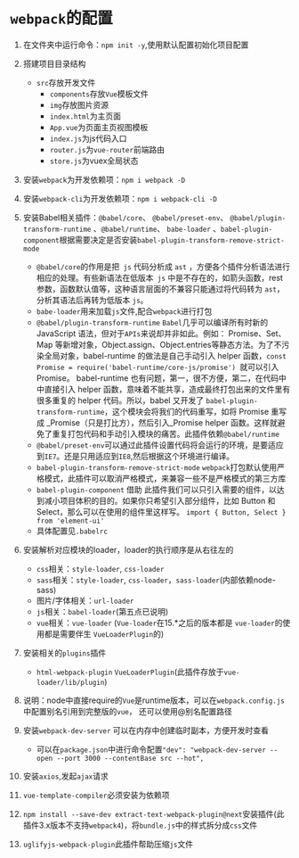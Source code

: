 # `webpack`的配置

1. 在文件夹中运行命令：`npm init -y`,使用默认配置初始化项目配置
2. 搭建项目目录结构
   - `src`存放开发文件
     - `components`存放`Vue`模板文件
     - `img`存放图片资源
     - `index.html`为主页面
     - `App.vue`为页面主页视图模板
     - `index.js`为js代码入口
     - `router.js`为`vue-router`前端路由
     - `store.js`为vuex全局状态
3. 安装`webpack`为开发依赖项：`npm i webpack -D`
4. 安装`webpack-cli`为开发依赖项：`npm i webpack-cli -D`
5. 安装Babel相关插件：`@babel/core`、 `@babel/preset-env`、 `@babel/plugin-transform-runtime`  、`@babel/runtime`、 `babe-loader` 、`babel-plugin-component`根据需要决定是否安装`babel-plugin-transform-remove-strict-mode`
   - `@babel/core`的作用是把` js` 代码分析成 `ast` ，方便各个插件分析语法进行相应的处理。有些新语法在低版本` js` 中是不存在的，如箭头函数，rest 参数，函数默认值等，这种语言层面的不兼容只能通过将代码转为 `ast`，分析其语法后再转为低版本 `js`。
   - `babe-loader`用来加载`js`文件,配合`webpack`进行打包
   - `@babel/plugin-transform-runtime`  `Babel`几乎可以编译所有时新的 JavaScript 语法，但对于` APIs `来说却并非如此。例如： Promise、Set、Map 等新增对象，Object.assign、Object.entries等静态方法。为了不污染全局对象，babel-runtime 的做法是自己手动引入 helper 函数，`const Promise = require('babel-runtime/core-js/promise') `就可以引入 Promise。 babel-runtime 也有问题，第一，很不方便，第二，在代码中中直接引入 helper 函数，意味着不能共享，造成最终打包出来的文件里有很多重复的 helper 代码。所以，babel 又开发了 `babel-plugin-transform-runtime`，这个模块会将我们的代码重写，如将 Promise 重写成 _Promise（只是打比方），然后引入_Promise helper 函数。这样就避免了重复打包代码和手动引入模块的痛苦。此插件依赖`@babel/runtime`
   - `@babel/preset-env`可以通过此插件设置代码将会运行的环境，是要适应到`IE7`。还是只用适应到`IE8`,然后根据这个环境进行编译。
   - `babel-plugin-transform-remove-strict-mode`  `webpack`打包默认使用严格模式，此插件可以取消严格模式，来兼容一些不是严格模式的第三方库
   - `babel-plugin-component`  借助 此插件我们可以只引入需要的组件，以达到减小项目体积的目的。如果你只希望引入部分组件，比如 Button 和 Select，那么可以在使用的组件里这样写。
     `import { Button, Select } from 'element-ui'`
   - 具体配置见`.babelrc`

1. 安装解析对应模块的loader，loader的执行顺序是从右往左的
   - `css`相关：`style-loader`, `css-loader`
   - `sass`相关：`style-loader`, `css-loader`，`sass-loader`(内部依赖node-sass)
   - 图片/字体相关：`url-loader`
   - `js`相关：`babel-loader`(第五点已说明)
   - `vue`相关：`vue-loader` (`Vue-loader`在15.*之后的版本都是 `vue-loader`的使用都是需要伴生 `VueLoaderPlugin`的)
2. 安装相关的`plugins`插件
   - `html-webpack-plugin` `VueLoaderPlugin`(此插件存放于`vue-loader/lib/plugin`)
3. 说明：node中直接require的`Vue`是runtime版本，可以在`webpack.config.js`中配置别名引用到完整版的`vue`， 还可以使用@别名配置路径
4. 安装`webpack-dev-server` 可以在内存中创建临时副本，方便开发时查看
   - 可以在`package.json`中进行命令配置`"dev": "webpack-dev-server --open --port 3000 --contentBase src --hot",`
5. 安装`axios`,发起`ajax`请求
6. `vue-template-compiler`必须安装为依赖项
7. `npm install --save-dev extract-text-webpack-plugin@next`安装插件(此插件3.x版本不支持`webpack4`)，将`bundle.js`中的样式拆分成`css`文件
8. `uglifyjs-webpack-plugin`此插件帮助压缩`js`文件